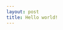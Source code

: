 ```yaml
---
layout: post
title: Hello world!
---
```

<meta charset="utf-8">
<link rel="stylesheet" type="text/css" href="https://cdn.jsdelivr.net/npm/@observablehq/inspector@3/dist/inspector.css">
<script type="module">

import {Runtime, Inspector} from "https://cdn.jsdelivr.net/npm/@observablehq/runtime@4/dist/runtime.js";
import define from "https://api.observablehq.com/@tmcw/hello-world.js?v=3";

const runtime = new Runtime();
const main = runtime.module(define, name => {
  if (name === "hello") {
    return new Inspector(document.body);
  }
});

</script>
